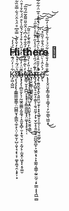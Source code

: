 ### Hi there 👋
K̴̡͖͔̺͖͋͑̓̈́͊̈́͊͆̏́̓̒͘̕͝ŗ̴̸̨̧̨̨̢̛͔̳͇͇͖͈͇̜̤̲̺̻̮̘̞̳̪̖̼̠̟̖̤̦͚̹̬̦̺̣͈͎̘͙̖͕̜͚̝̯̼̘̯̣͙̙̦͓̄̔̈́͂͑̽̍ͪ̑͊̽̓̌̀̐̀̿̊͆̊̈́͐̂̈́͋̿̆̏͋̕͘̕͜ͅǫ̴̴̷̡̧̨̦̻̮̮̦̖̹̰͖̭͚͇͕̰̱̼̘̦̝̼͈͙̻̜̮̣̟̱͉̮̣̠͔̰̗̙̣̫̬̯̩͖͙̙͔̥͚̮̅͊̈͑̓͒ͩ̀̽̓̆̈́͛͒̉̒̌́̌̑̍̀͒̈́́͋̊̍͒̈́͗̆̈́̄͗͂̓̈́̕̕͢͝͝͝͝͠k̴̵͍͇̹̮̝͎̪̪͕͓͓̘̩̙͇̣͇̻̲̟̟̤͚͎̝̝̙͓̦̜̒̀̃̇̎̀̎ͨ̅̋͂̓̑̐͒͂͗͆̉̇̂̋̆̎͌̂͂̅́̎̅̕͠ͅͅ҉̸̢̨̧̡̡̝̯̲̻̭̲̲̤̺͙̭͕̤͈̙̟̜̠̙̬̮͍͉̳͋͗̎̓̀́̎͒̍͊͆̓̋̄͛͊̓͗̎̃͜͜͠ȩ̶̣̬̮͚̜͖͚̯̫̘̬̹̊̍t̴̷̸̡̧̢̡̺̬͉̠͍̝̣͚͕̜̯͉͈̼̗̣̗̟̮̜̬̝̩͍͚̥̠͈̺̺̭̪̟͕͖̭͕̘͕͓͚̰͔̼͇̜̰̱̤̰̠͔̙̫͇͎͓͉̪̲̫̻͐͋̈́́̋̔͗̀̒ͣ̔̍̋̓̄ͤ͐̀͌̋͑̕̚͜͠͠͝͠ͅt̴̶̡̢̛̛̯͍̬̼̟̭̙͉͍͈̤̮̣̬̩͙͙͉̲͍̝͕̼̩̦̩̞̫͉͈͚̗̫̠͂̽̓̎̎̂̾̍̂͋̀̈́̅̾̃̈͊̈́̓ͮ̔̀̄̒̊̅̈͑̃͋̅͋͌͌̚͘͘͜͠ͅë̸̛̙́̀͐̂͗̀̈̑̽͌͂̈́̽̐͐̋̏̽͘͝͠ͅ ̴̢̨̨̬̤͈̙̳͔̰͍̦̜̳̘̖̣̗̫̜̳̖͖̫͙̂̐̎͂̀̒̐̋̅̒͋̈́̇́͋̀͒̃́̾̓̅̋̕͘͜͜͝͝͝

<!--
**Krokette/Krokette** is a ✨ _special_ ✨ repository because its `README.md` (this file) appears on your GitHub profile.

Here are some ideas to get you started:

- 🔭 I’m currently working on ...
- 🌱 I’m currently learning ...
- 👯 I’m looking to collaborate on ...
- 🤔 I’m looking for help with ...
- 💬 Ask me about ...
- 📫 How to reach me: ...
- 😄 Pronouns: ...
- ⚡ Fun fact: ...
-->
